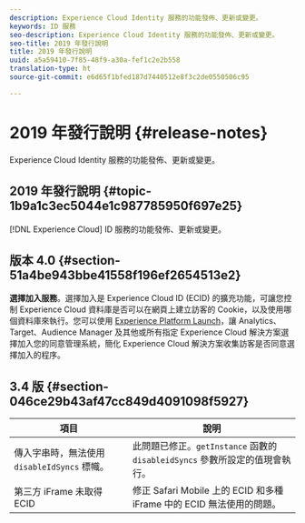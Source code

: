 ```yaml
---
description: Experience Cloud Identity 服務的功能發佈、更新或變更。
keywords: ID 服務
seo-description: Experience Cloud Identity 服務的功能發佈、更新或變更。
seo-title: 2019 年發行說明
title: 2019 年發行說明
uuid: a5a59410-7f85-48f9-a30a-fef1c2e2b558
translation-type: ht
source-git-commit: e6d65f1bfed187d7440512e8f3c2de0550506c95

---
```



# 2019 年發行說明 {#release-notes}

Experience Cloud Identity 服務的功能發佈、更新或變更。

## 2019 年發行說明 {#topic-1b9a1c3ec5044e1c987785950f697e25}

[!DNL Experience Cloud] ID 服務的功能發佈、更新或變更。

## 版本 4.0 {#section-51a4be943bbe41558f196ef2654513e2}

**選擇加入服務**。選擇加入是 Experience Cloud ID (ECID) 的擴充功能，可讓您控制 Experience Cloud 資料庫是否可以在網頁上建立訪客的 Cookie，以及使用哪個資料庫來執行。您可以使用 [Experience Platform Launch](https://docs.adobelaunch.com/)，讓 Analytics、Target、Audience Manager 及其他或所有指定 Experience Cloud 解決方案選擇加入您的同意管理系統，簡化 Experience Cloud 解決方案收集訪客是否同意選擇加入的程序。

## 3.4 版 {#section-046ce29b43af47cc849d4091098f5927}

| 項目 | 說明 |
|---|---|
| 傳入字串時，無法使用 `disableIdSyncs` 標幟。 | 此問題已修正。`getInstance` 函數的 `disableidSyncs` 參數所設定的值現會執行。 |
| 第三方 iFrame 未取得 ECID | 修正 Safari Mobile 上的 ECID 和多種 iFrame 中的 ECID 無法使用的問題。 |

